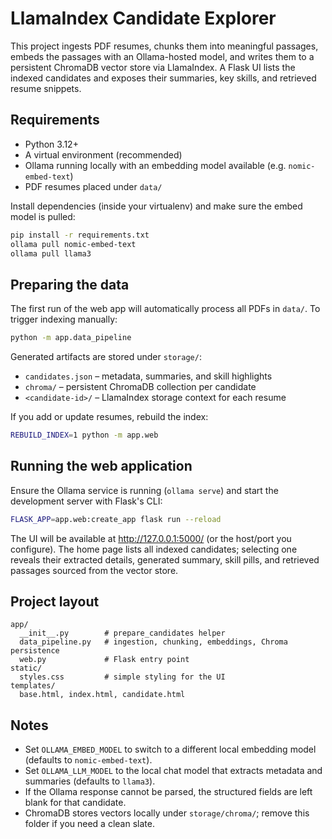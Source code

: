# LlamaIndex Candidate Explorer

This project ingests PDF resumes, chunks them into meaningful passages, embeds the passages with an Ollama-hosted model, and writes them to a persistent ChromaDB vector store via LlamaIndex. A Flask UI lists the indexed candidates and exposes their summaries, key skills, and retrieved resume snippets.

## Requirements

- Python 3.12+
- A virtual environment (recommended)
- Ollama running locally with an embedding model available (e.g. `nomic-embed-text`)
- PDF resumes placed under `data/`

Install dependencies (inside your virtualenv) and make sure the embed model is pulled:

```bash
pip install -r requirements.txt
ollama pull nomic-embed-text
ollama pull llama3
```

## Preparing the data

The first run of the web app will automatically process all PDFs in `data/`. To trigger indexing manually:

```bash
python -m app.data_pipeline
```

Generated artifacts are stored under `storage/`:

- `candidates.json` – metadata, summaries, and skill highlights
- `chroma/` – persistent ChromaDB collection per candidate
- `<candidate-id>/` – LlamaIndex storage context for each resume

If you add or update resumes, rebuild the index:

```bash
REBUILD_INDEX=1 python -m app.web
```

## Running the web application

Ensure the Ollama service is running (`ollama serve`) and start the development server with Flask's CLI:

```bash
FLASK_APP=app.web:create_app flask run --reload
```

The UI will be available at http://127.0.0.1:5000/ (or the host/port you configure). The home page lists all indexed candidates; selecting one reveals their extracted details, generated summary, skill pills, and retrieved passages sourced from the vector store.

## Project layout

```
app/
  __init__.py        # prepare_candidates helper
  data_pipeline.py   # ingestion, chunking, embeddings, Chroma persistence
  web.py             # Flask entry point
static/
  styles.css         # simple styling for the UI
templates/
  base.html, index.html, candidate.html
```

## Notes

- Set `OLLAMA_EMBED_MODEL` to switch to a different local embedding model (defaults to `nomic-embed-text`).
- Set `OLLAMA_LLM_MODEL` to the local chat model that extracts metadata and summaries (defaults to `llama3`).
- If the Ollama response cannot be parsed, the structured fields are left blank for that candidate.
- ChromaDB stores vectors locally under `storage/chroma/`; remove this folder if you need a clean slate.
